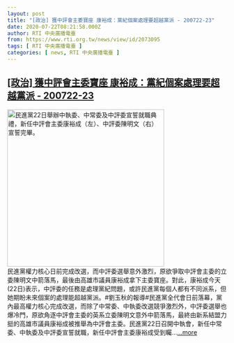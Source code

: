 ```yaml
---
layout: post
title: "[政治] 獲中評會主委寶座 康裕成：黨紀個案處理要超越黨派 - 200722-23"
date: 2020-07-22T08:21:58.000Z
author: RTI 中央廣播電臺
from: https://www.rti.org.tw/news/view/id/2073095
tags: [ RTI 中央廣播電臺 ]
categories: [ news, RTI 中央廣播電臺 ]
---
```

<!--1595406118000-->
[[政治] 獲中評會主委寶座 康裕成：黨紀個案處理要超越黨派 - 200722-23](https://www.rti.org.tw/news/view/id/2073095)
------

<div>
<img src="https://static.rti.org.tw/assets/thumbnails/2020/07/22/20200722000070M.jpg" width="360" alt="民進黨22日舉辦中執委、中常委及中評委宣誓就職典禮，新任中評會主委康裕成（左）、中評委陳明文（右）宣誓完畢。" title="民進黨22日舉辦中執委、中常委及中評委宣誓就職典禮，新任中評會主委康裕成（左）、中評委陳明文（右）宣誓完畢。"><br>民進黨權力核心日前完成改選，而中評委選舉意外激烈，原欲爭取中評會主委的立委陳明文中箭落馬，最後由高雄市議員康裕成拿下主委寶座。對此，康裕成今天(22日)表示，中評委的任務是處理黨紀問題，或許民進黨每個人都有不同派系，但她期盼未來個案的處理能超越黨派。#劉玉秋的報導#民進黨全代會日前落幕，黨內最高權力核心完成改選，而除了中常委、中執委改選競爭激烈外，中評委選舉也爆冷門，原欲角逐中評會主委的英系立委陳明文意外中箭落馬，最終由新系結盟力挺的高雄市議員康裕成被推舉為中評會主委。民進黨22日召開中執會，新任中常委、中執委及中評委宣誓就職，新任中評會主委康裕成受到矚...<a target="_blank" href="https://www.rti.org.tw/news/view/id/2073095">...more</a>
</div>
